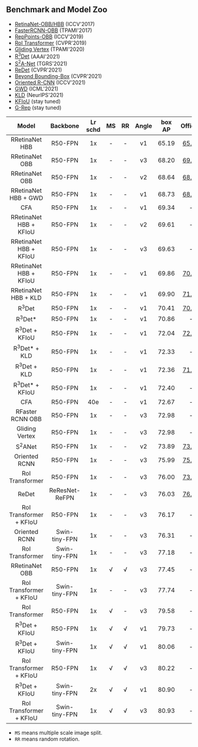 ## Benchmark and Model Zoo

- [RetinaNet-OBB/HBB](../configs/rretinanet/README.md) (ICCV'2017)
- [FasterRCNN-OBB](../configs/rfaster_rcnn/README.md) (TPAMI'2017)
- [RepPoints-OBB](../configs/reppoints/README.md) (ICCV'2019)
- [RoI Transformer](../configs/roi_trans/README.md) (CVPR'2019)
- [Gliding Vertex](../configs/gliding_vertex/README.md) (TPAMI'2020)
- [R<sup>3</sup>Det](../configs/r3det/README.md) (AAAI'2021)
- [S<sup>2</sup>A-Net](../configs/s2anet/README.md) (TGRS'2021)
- [ReDet](../configs/redet/README.md) (CVPR'2021)
- [Beyond Bounding-Box](../configs/cfa/README.md) (CVPR'2021)
- [Oriented R-CNN](../configs/oriented_rcnn/README.md) (ICCV'2021)
- [GWD](../configs/gwd/README.md) (ICML'2021)
- [KLD](../configs/kld/README.md) (NeurIPS'2021)
- [KFIoU](../configs/kfiou/README.md) (stay tuned)
- [G-Rep](../configs/g_reppoints/README.md) (stay tuned)


| Model | Backbone | Lr schd | MS | RR | Angle | box AP | Official | Download |
|:--------:|:--------:|:-------:|:--:|:------:|:--------:|:------:|:------:|:------:|
|RRetinaNet HBB |  R50-FPN |    1x   |  - |    -   | v1 |  65.19  |  [65.73](https://github.com/yangxue0827/RotationDetection)  | [Baidu:0518](https://pan.baidu.com/s/1ijkb0y_yAaicT-Z9_ljKeA)/[Google](https://drive.google.com/drive/folders/1CeD3QPTQRRSI7WKMwWE3EUWhzD2qN4e4?usp=sharing)
|RRetinaNet OBB|  R50-FPN |    1x   |  - |    -   | v3 |  68.20  |  [69.40](https://github.com/jbwang1997/OBBDetection/tree/master/configs/obb/retinanet_obb)  | [Baidu:0518](https://pan.baidu.com/s/1ijkb0y_yAaicT-Z9_ljKeA)/[Google](https://drive.google.com/drive/folders/1CeD3QPTQRRSI7WKMwWE3EUWhzD2qN4e4?usp=sharing)
|RRetinaNet OBB |  R50-FPN |    1x   |  - |    -   | v2 |  68.64  |  [68.40](https://github.com/csuhan/s2anet)  | [Baidu:0518](https://pan.baidu.com/s/14o4sNxzfWQj1oGFjBzX8Kg)/[Google]()
|RRetinaNet HBB + GWD |  R50-FPN |    1x   |  - |    -   | v1 |  68.73  |  [68.93](https://github.com/yangxue0827/RotationDetection)  | [Baidu:0518](https://pan.baidu.com/s/1hjDe3StMpjfb9aHEPrrfFQ)/[Google]()
|CFA|  R50-FPN |    1x   |  - |    -   | v1 |  69.34  |  -  | [Baidu:0518](https://pan.baidu.com/s/1gA_c1Ws-QkjFEwRN6XxdXQ)/[Google]()
|RRetinaNet HBB + KFIoU |  R50-FPN |    1x   |  - |    -   | v2 |  69.61  |  -  | [Baidu:0518](https://pan.baidu.com/s/1GF_8JNzfdnOr71Jvn-L8jA)/[Google]()
|RRetinaNet HBB + KFIoU |  R50-FPN |    1x   |  - |    -   | v3 |  69.63  |  -  | [Baidu:0518](https://pan.baidu.com/s/1KehRYQsLHRMKrLn86jI34w)/[Google]()
|RRetinaNet HBB + KFIoU |  R50-FPN |    1x   |  - |    -   | v1 |  69.86  |  [70.64](https://github.com/yangxue0827/RotationDetection)  | [Baidu:0518](https://pan.baidu.com/s/1Uw47irBCct72GO6aYPL9qQ)/[Google]()
|RRetinaNet HBB + KLD |  R50-FPN |    1x   |  - |    -   | v1 |  69.90  |  [71.28](https://github.com/yangxue0827/RotationDetection)  | [Baidu:0518](https://pan.baidu.com/s/1iZUyX-DZV16_lqs19jlmFQ)/[Google]()
|R<sup>3</sup>Det|  R50-FPN |    1x   |  - |    -   | v1 |  70.41  |  [70.66](https://github.com/yangxue0827/RotationDetection)  | [Baidu:0518](https://pan.baidu.com/s/1ECNAzE3xaXXO7Pj2p_bLDw)/[Google]()
|R<sup>3</sup>Det*|  R50-FPN |    1x   |  - |    -   | v1 |  70.86  |  -  | [Baidu:0518](https://pan.baidu.com/s/1kWg-bz2KjDcI-s_IWvUE6A)/[Google]()
|R<sup>3</sup>Det + KFIoU|  R50-FPN |    1x   |  - |    -   | v1 |  72.04  |  [72.28](https://github.com/yangxue0827/RotationDetection)  | [Baidu:0518](https://pan.baidu.com/s/1m1b-Kpub-JOzuG_UiOBytw)/[Google]()
|R<sup>3</sup>Det* + KLD|  R50-FPN |    1x   |  - |    -   | v1 |  72.33  |  -  | -
|R<sup>3</sup>Det + KLD|  R50-FPN |    1x   |  - |    -   | v1 |  72.36  |  [71.73](https://github.com/yangxue0827/RotationDetection)  | [Baidu:0518](https://pan.baidu.com/s/164vjqvXSb6xquX38dLthPg)/[Google]()
|R<sup>3</sup>Det* + KFIoU|  R50-FPN |    1x   |  - |    -   | v1 |  72.40  |  -  | [Baidu:0518](https://pan.baidu.com/s/1xkdJW20AOMaOWqsCvDPUxQ)/[Google]()
|CFA|  R50-FPN |    40e   |  - |    -   | v1 |  72.67  |  -  | [Baidu:0518](https://pan.baidu.com/s/1ubPwjtW_NxaKFvkqHXFkuA)/[Google]()
|RFaster RCNN OBB|  R50-FPN |    1x   |  - |    -   | v3 |  72.98  |  -  | [Baidu:0518](https://pan.baidu.com/s/1PrrC2dv43wzYTPNIqZIuOQ)/[Google](https://drive.google.com/drive/folders/1-hxWtfLAGiRHGgStoUj4xPnFIfjVZndS?usp=sharing)
|Gliding Vertex|  R50-FPN |    1x   |  - |    -   | v3 |  72.98  |  -  | [Baidu:0518](https://pan.baidu.com/s/1RfXstYFpRQCOcBeQhhz-6A)/[Google]()
|S<sup>2</sup>ANet|  R50-FPN |    1x   |  - |    -   | v2 |  73.89  |  [73.99](https://github.com/csuhan/s2anet)  | [Baidu:0518](https://pan.baidu.com/s/1oEkvvupDSovLDhoyRjJhPA)/[Google]()
|Oriented RCNN|  R50-FPN |    1x   |  - |    -   | v3 |  75.99  |  [75.87](https://github.com/jbwang1997/OBBDetection/tree/master/configs/obb/oriented_rcnn)  | [Baidu:0518](https://pan.baidu.com/s/1wufikobfGGjR3rvv7hQnqQ)/[Google]()
|RoI Transformer|  R50-FPN |    1x   |  - |    -   | v3 |  76.00  |  [73.76](https://github.com/dingjiansw101/AerialDetection/blob/master/MODEL_ZOO.md)  | [Baidu:0518](https://pan.baidu.com/s/1J-CvwThMUWUHqgSMmy1yww)/[Google](https://drive.google.com/drive/folders/1JMml12u55uAfkzd1UC-cQ30fL6Yn1dGm?usp=sharing)
|ReDet|  ReResNet-ReFPN |    1x   |  - |    -   | v3 |  76.03  |  [76.25](https://github.com/csuhan/ReDet)  | [Baidu:0518](https://pan.baidu.com/s/1HKaMrRrw1Cg2GCEBnSeGpQ)/[Google](https://drive.google.com/drive/folders/1Hzcx2kzdCFIVnSmu7mUfHQED-ektB2Pn?usp=sharing)
|RoI Transformer + KFIoU|  R50-FPN |    1x   |  - |   -   | v3 |  76.17  |  -  | [Baidu:0518](https://pan.baidu.com/s/1A4k8OXlJuM7I6JDEylJDOQ)/[Google]()
|Oriented RCNN|  Swin-tiny-FPN |    1x   |  - |   -   | v3 |  76.31  |  -  | [Baidu:0518](https://pan.baidu.com/s/1LPkGgyHYVAvJqOOJ7Hu-Ew)/[Google]()
|RoI Transformer|  Swin-tiny-FPN |    1x   |  - |   -   | v3 |  77.18  |  -  | [Baidu:0518](https://pan.baidu.com/s/1xb8jGewrp2-zw7mvPSQnig)/[Google]()
|RRetinaNet OBB|  R50-FPN |    1x   |  √ |    √   | v3 |  77.45  |  -  | [Baidu:0518](https://pan.baidu.com/s/1iuyrMOOLSSJUcsxlR92CtA)/[Google]()
|RoI Transformer + KFIoU|  Swin-tiny-FPN |    1x   |  - |   -   | v3 |  77.74  |  -  | [Baidu:0518](https://pan.baidu.com/s/1-quUuh70tp04IuZizzsNWQ)/[Google]()
|RoI Transformer|  R50-FPN |    1x   |  √ |   -   | v3 |  79.58  |  -  | [Baidu:0518](https://pan.baidu.com/s/1_R6X-5aTgfZOI_O9EiOmpw)/[Google]()
|R<sup>3</sup>Det + KFIoU|  R50-FPN |    1x   |  √ |   √   | v1 |  79.73  |  -  | [Baidu:0518](https://pan.baidu.com/s/1iQO1KYeKjnBrJqpJNWCuaw)/[Google]()
|R<sup>3</sup>Det + KFIoU|  Swin-tiny-FPN |    1x   |  √ |   √   | v1 |  80.06  |  -  | [Baidu:0518](https://pan.baidu.com/s/1yUR6pBuYHfEY3PEXoFaX5Q)/[Google]()
|RoI Transformer + KFIoU|  R50-FPN |    1x   |  √ |   √   | v3 |  80.22  |  -  | [Baidu:0518](https://pan.baidu.com/s/1a9eF6xKg-ab4W5lxaseEzA)/[Google]()
|R<sup>3</sup>Det + KFIoU|  Swin-tiny-FPN |    2x   |  √ |   √   | v1 |  80.90  |  -  | [Baidu:0518](https://pan.baidu.com/s/1CRqt-MbxwR3xlGQcEBAt7w)/[Google]()
|RoI Transformer + KFIoU|  Swin-tiny-FPN |    1x   |  √ |   √   | v3 |  80.93  |  -  | [Baidu:0518](https://pan.baidu.com/s/1m7uWgwvhvLIsC8jd3ny2oQ)/[Google]()

- `MS` means multiple scale image split.
- `RR` means random rotation.